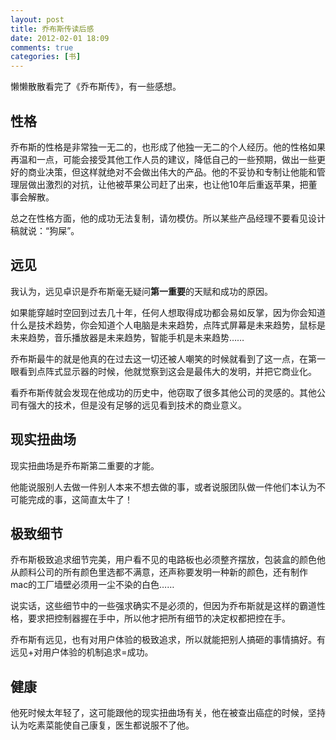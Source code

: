 ```yaml
---
layout: post
title: 乔布斯传读后感
date: 2012-02-01 18:09
comments: true
categories: [书]
---
```


懒懒散散看完了《乔布斯传》，有一些感想。
<h2>性格</h2>
乔布斯的性格是非常独一无二的，也形成了他独一无二的个人经历。他的性格如果再温和一点，可能会接受其他工作人员的建议，降低自己的一些预期，做出一些更好的商业决策，但这样就绝对不会做出伟大的产品。他的不妥协和专制让他能和管理层做出激烈的对抗，让他被苹果公司赶了出来，也让他10年后重返苹果，把董事会解散。

总之在性格方面，他的成功无法复制，请勿模仿。所以某些产品经理不要看见设计稿就说：“狗屎”。
<h2>远见</h2>
我认为，远见卓识是乔布斯毫无疑问<strong>第一重要</strong>的天赋和成功的原因。

如果能穿越时空回到过去几十年，任何人想取得成功都会易如反掌，因为你会知道什么是技术趋势，你会知道个人电脑是未来趋势，点阵式屏幕是未来趋势，鼠标是未来趋势，音乐播放器是未来趋势，智能手机是未来趋势……

乔布斯最牛的就是他真的在过去这一切还被人嘲笑的时候就看到了这一点，在第一眼看到点阵式显示器的时候，他就觉察到这会是最伟大的发明，并把它商业化。

看乔布斯传就会发现在他成功的历史中，他窃取了很多其他公司的灵感的。其他公司有强大的技术，但是没有足够的远见看到技术的商业意义。
<h2>现实扭曲场</h2>
现实扭曲场是乔布斯第二重要的才能。

他能说服别人去做一件别人本来不想去做的事，或者说服团队做一件他们本认为不可能完成的事，这简直太牛了！
<h2>极致细节</h2>
乔布斯极致追求细节完美，用户看不见的电路板也必须整齐摆放，包装盒的颜色他从颜料公司的所有颜色里选都不满意，还声称要发明一种新的颜色，还有制作mac的工厂墙壁必须用一尘不染的白色……

说实话，这些细节中的一些强求确实不是必须的，但因为乔布斯就是这样的霸道性格，要求把控制器握在手中，所以他才把所有细节的决定权都把控在手。

乔布斯有远见，也有对用户体验的极致追求，所以就能把别人搞砸的事情搞好。有远见+对用户体验的机制追求=成功。
<h2>健康</h2>
他死时候太年轻了，这可能跟他的现实扭曲场有关，他在被查出癌症的时候，坚持认为吃素菜能使自己康复，医生都说服不了他。

